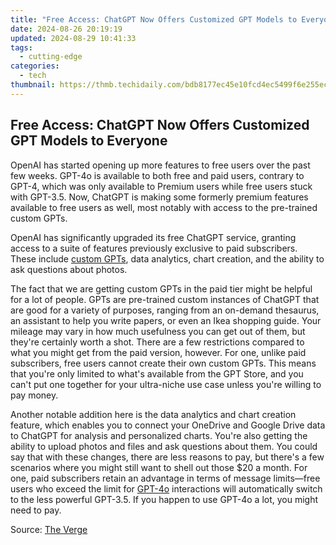 ```yaml
---
title: "Free Access: ChatGPT Now Offers Customized GPT Models to Everyone"
date: 2024-08-26 20:19:19
updated: 2024-08-29 10:41:33
tags:
  - cutting-edge
categories:
  - tech
thumbnail: https://thmb.techidaily.com/bdb8177ec45e10fcd4ec5499f6e255ec00146feb57465bd8edaf95619ca00bc2.jpg
---
```


## Free Access: ChatGPT Now Offers Customized GPT Models to Everyone

OpenAI has started opening up more features to free users over the past few weeks. GPT-4o is available to both free and paid users, contrary to GPT-4, which was only available to Premium users while free users stuck with GPT-3.5\. Now, ChatGPT is making some formerly premium features available to free users as well, most notably with access to the pre-trained custom GPTs.

 OpenAI has significantly upgraded its free ChatGPT service, granting access to a suite of features previously exclusive to paid subscribers. These include [custom GPTs](https://extra-skills.techidaily.com/new-inside-the-videography-realm-xstudio-study/), data analytics, chart creation, and the ability to ask questions about photos.

 The fact that we are getting custom GPTs in the paid tier might be helpful for a lot of people. GPTs are pre-trained custom instances of ChatGPT that are good for a variety of purposes, ranging from an on-demand thesaurus, an assistant to help you write papers, or even an Ikea shopping guide. Your mileage may vary in how much usefulness you can get out of them, but they're certainly worth a shot. There are a few restrictions compared to what you might get from the paid version, however. For one, unlike paid subscribers, free users cannot create their own custom GPTs. This means that you're only limited to what's available from the GPT Store, and you can't put one together for your ultra-niche use case unless you're willing to pay money.

 Another notable addition here is the data analytics and chart creation feature, which enables you to connect your OneDrive and Google Drive data to ChatGPT for analysis and personalized charts. You're also getting the ability to upload photos and files and ask questions about them. You could say that with these changes, there are less reasons to pay, but there's a few scenarios where you might still want to shell out those $20 a month. For one, paid subscribers retain an advantage in terms of message limits—free users who exceed the limit for [GPT-4o](https://some-approaches.techidaily.com/unlock-your-creative-potential-with-the-premier-free-software-lineup-on-mac-for-2024/) interactions will automatically switch to the less powerful GPT-3.5\. If you happen to use GPT-4o a lot, you might need to pay.

 Source: [The Verge](https://www.theverge.com/2024/5/29/24167436/chatgpt-4o-custom-gpts-free)

<ins class="adsbygoogle"
     style="display:block"
     data-ad-format="autorelaxed"
     data-ad-client="ca-pub-7571918770474297"
     data-ad-slot="1223367746"></ins>



<ins class="adsbygoogle"
     style="display:block"
     data-ad-client="ca-pub-7571918770474297"
     data-ad-slot="8358498916"
     data-ad-format="auto"
     data-full-width-responsive="true"></ins>
